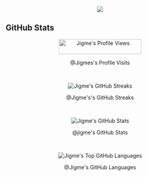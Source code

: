 <div align="center">
  <img src="https://assets.website-files.com/5e51b3b0337309d672efd94c/5e51cc5933d368febc351897_footer-img.svg">
</div>

## GitHub Stats ##

<p align="center"> <img src="https://komarev.com/ghpvc/?username=jigmetnamgyal&style=flat-square@color=yellow" alt="Jigme's Profile Views" width="220" height="40"/> </p>
<p align="center">@Jigmes's Profile Visits</p>

<br />

<p align="center"> <img src="https://github-readme-streak-stats.herokuapp.com/?user=jigmetnamgyal&theme=chartreuse-dark&date_format=j%20M%5B%20Y%5D&fire=FFCB2B" alt="Jigme's GitHub Streaks"/> </p>
<p align="center">@Jigme's's GitHub Streaks</p>

<br />

<p align="center">
  <img src="https://github-readme-stats.vercel.app/api/?username=jigmetnamgyal&show_icons=true&title_color=fff&icon_color=79ff97&text_color=9f9f9f&bg_color=151515" alt="Jigme's GitHub Stats" />
</p>
<p align="center">@jigme's GitHub Stats</p>

<br/>

<p align="center">
  <img src="https://github-readme-stats.vercel.app/api/top-langs/?username=jigmetnamgyal&hide=TeX&layout=compact&title_color=fff&icon_color=79ff97&text_color=9f9f9f&bg_color=151515" alt="Jigme's Top GitHub Languages" />
</p>
<p align="center">@Jigme's GitHub Languages</p>

<br/>

